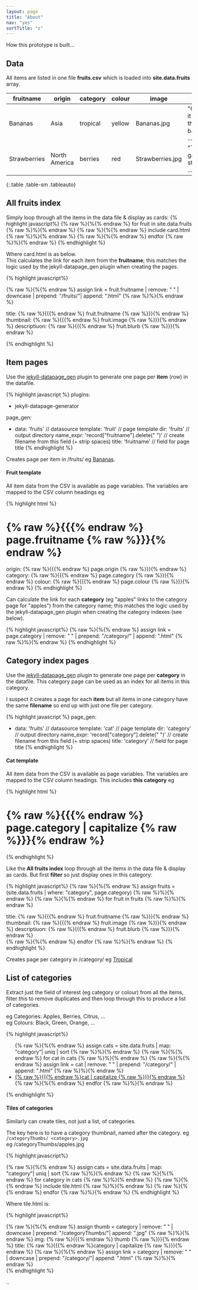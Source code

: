 ```yaml
---
layout: page
title: "About"
nav: "yes"
sortTitle: "z"
---
```


How this prototype is built...

## Data

All items are listed in one file **fruits.csv** which is loaded into **site.data.fruits** array.

|fruitname|origin|category|colour|image|blurb|
|---------|------|--------|------|-----|-----|
|Bananas|Asia|tropical|yellow|Bananas.jpg|"Generally, it is agreed that bananas ..."|
Strawberries|North America|berries|red|Strawberries.jpg|"The garden strawberry ..."|
{:.table .table-sm .tableauto}


## All fruits index

Simply loop through all the items in the data file & display as cards:
{% highlight javascript%}
{% raw %}{%{% endraw %} for fruit in site.data.fruits {% raw %}%}{% endraw %}
  {% raw %}{%{% endraw %} include card.html {% raw %}%}{% endraw %}
{% raw %}{%{% endraw %} endfor {% raw %}%}{% endraw %}
{% endhighlight %}

Where card.html is as below.<br/>This calculates the link for each item from the **fruitname**; this matches the logic used by the jekyll-datapage_gen plugin when creating the pages.

{% highlight javascript%}
<div>
  {% raw %}{%{% endraw %} assign link = fruit.fruitname | remove: " " | downcase | prepend: "/fruits/"| append: ".html" {% raw %}%}{% endraw %}

  title:        {% raw %}{{{% endraw %} fruit.fruitname {% raw %}}}{% endraw %}
  thumbnail:    {% raw %}{{{% endraw %} fruit.image {% raw %}}}{% endraw %}
  descriptiuon: {% raw %}{{{% endraw %} fruit.blurb {% raw %}}}{% endraw %}
</div>
{% endhighlight %}



## Item  pages

Use the [jekyll-datapage_gen](https://github.com/avillafiorita/jekyll-datapage_gen) plugin to generate one page per **item** (row) in the datafile.

{% highlight javascript %}
plugins:
  - jekyll-datapage-generator

page_gen:
  - data: 'fruits'                                // datasource
    template: 'fruit'                             // page template
    dir: 'fruits'                                 // output directory
    name_expr: 'record["fruitname"].delete(" ")'  // create filename from this field (+ strip spaces)
    title: 'fruitname'                            // field for page title
{% endhighlight %}  

Creates page per item in /fruits/ eg [Bananas](/fruits/bananas.html).

#### Fruit template
All item data from the CSV is available as page variables. The variables are mapped to the CSV column headings eg

{% highlight html %}
<h1> {% raw %}{{{% endraw %} page.fruitname {% raw %}}}{% endraw %} </h1>
origin: {% raw %}{{{% endraw %} page.origin {% raw %}}}{% endraw %}
category: {% raw %}{{{% endraw %} page.category {% raw %}}}{% endraw %}
colour: {% raw %}{{{% endraw %} page.colour {% raw %}}}{% endraw %}
{% endhighlight %}

Can calculate the link for each **category** (eg "apples" links to the category page for "apples") from the category name; this matches the logic used by the jekyll-datapage_gen plugin when creating the category indexes (see below).

{% highlight javascript%}
{% raw %}{%{% endraw %} assign link = page.category | remove: " " | prepend: "/category/" | append: ".html" {% raw %}%}{% endraw %}
{% endhighlight %}



## Category index pages

Use the [jekyll-datapage_gen](https://github.com/avillafiorita/jekyll-datapage_gen) plugin to generate one page per **category** in the datafile. This category page can be used as an index for all items in this category.

I suspect it creates a page for each **item** but all items in one category have the same **filename** so end up with just one file per category.

{% highlight javascript %}
page_gen:
  - data: 'fruits'                                // datasource
    template: 'cat'                               // page template
    dir: 'category'                               // output directory
    name_expr: 'record["category"].delete(" ")'   // create filename from this field (+ strip spaces)
    title: 'category'                             // field for page title
{% endhighlight %}  


#### Cat template

All item data from the CSV is available as page variables. The variables are mapped to the CSV column headings. This includes **this category** eg

{% highlight html %}
<h1> {% raw %}{{{% endraw %} page.category | capitalize {% raw %}}}{% endraw %} </h1>
{% endhighlight %}  

Like the **All fruits index** loop  through all the items in the data file & display as cards. But first **filter** so just display ones in this category:

{% highlight javascript%}
{% raw %}{%{% endraw %} assign fruits = (site.data.fruits | where: "category", page.category) {% raw %}%}{% endraw %}
{% raw %}{%{% endraw %} for fruit in fruits {% raw %}%}{% endraw %}
  <div>
    title:        {% raw %}{{{% endraw %} fruit.fruitname {% raw %}}}{% endraw %}
    thumbnail:    {% raw %}{{{% endraw %} fruit.image {% raw %}}}{% endraw %}
    descriptiuon: {% raw %}{{{% endraw %} fruit.blurb {% raw %}}}{% endraw %}
  </div>
{% raw %}{%{% endraw %} endfor {% raw %}%}{% endraw %}
{% endhighlight %}

Creates page per category in /category/ eg [Tropical](/category/tropical.html)



## List of categories

Extract just the field of interest (eg category or colour) from all the items,
filter this to remove duplicates and then loop through this to produce a list of categories.

eg Categories: Apples, Berries, Citrus, ...<br/>
eg Colours: Black, Green, Orange, ...

{% highlight javascript%}
<ul>
<!-- 'map' so only category property + 'uniq' to remove duplicates => simple list of cats -->
{% raw %}{%{% endraw %} assign cats = site.data.fruits | map: "category"| uniq | sort {% raw %}%}{% endraw %}
{% raw %}{%{% endraw %} for cat in cats {% raw %}%}{% endraw %}
  <!-- remove spaces + top & tail => /category/<thiscat>.html -->
  {% raw %}{%{% endraw %} assign link = cat | remove: " " | prepend: "/category/" | append: ".html" {% raw %}%}{% endraw %}
  <li><a href="{% raw %}{{{% endraw %}link{% raw %}}}{% endraw %}">{% raw %}{{{% endraw %}cat | capitalize {% raw %}}}{% endraw %}</a></li>
{% raw %}{%{% endraw %} endfor {% raw %}%}{% endraw %}
</ul>
{% endhighlight %}


#### Tiles of categories

Similarly can create tiles, not just a list, of categories.

The key here is to have a category thumbnail, named after the category.
eg `/categoryThumbs/ <category>.jpg`
<br/> eg /categoryThumbs/apples.jpg

{% highlight javascript%}
<!-- 'map' so only category property + 'uniq' to remove duplicates => simple list of cats -->
{% raw %}{%{% endraw %} assign cats = site.data.fruits | map: "category"| uniq | sort  {% raw %}%}{% endraw %}
{% raw %}{%{% endraw %} for category in cats {% raw %}%}{% endraw %}
  {% raw %}{%{% endraw %} include tile.html {% raw %}%}{% endraw %}
{% raw %}{%{% endraw %} endfor {% raw %}%}{% endraw %}
{% endhighlight %}

Where tile.html is:

{% highlight javascript%}
<div class="tile">
  {% raw %}{%{% endraw %} assign thumb = category | remove: " " | downcase | prepend: "/categoryThumbs/"| append: ".jpg" {% raw %}%}{% endraw %}
  img:   {% raw %}{{{% endraw %} thumb {% raw %}}}{% endraw %}
  title: {% raw %}{{{% endraw %}category | capitalize {% raw %}}}{% endraw %}
  {% raw %}{%{% endraw %} assign link = category | remove: " " | downcase | prepend: "/category/"| append: ".html" {% raw %}%}{% endraw %}
</div>
{% endhighlight %}


..
